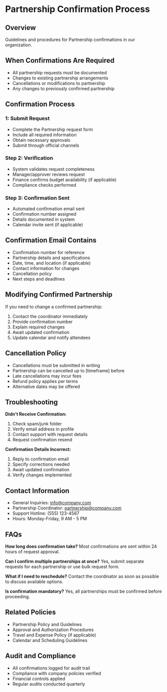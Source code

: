 # Partnership Confirmation Process

## Overview
Guidelines and procedures for Partnership confirmations in our organization.

## When Confirmations Are Required
- All partnership requests must be documented
- Changes to existing partnership arrangements
- Cancellations or modifications to partnership
- Any changes to previously confirmed partnership

## Confirmation Process

###  1: Submit Request
- Complete the Partnership request form
- Include all required information
- Obtain necessary approvals
- Submit through official channels

### Step 2: Verification
- System validates request completeness
- Manager/approver reviews request
- Finance confirms budget availability (if applicable)
- Compliance checks performed

### Step 3: Confirmation Sent
- Automated confirmation email sent
- Confirmation number assigned
- Details documented in system
- Calendar invite sent (if applicable)

## Confirmation Email Contains
- Confirmation number for reference
- Partnership details and specifications
- Date, time, and location (if applicable)
- Contact information for changes
- Cancellation policy
- Next steps and deadlines

## Modifying Confirmed Partnership
If you need to change a confirmed partnership:
1. Contact the coordinator immediately
2. Provide confirmation number
3. Explain required changes
4. Await updated confirmation
5. Update calendar and notify attendees

## Cancellation Policy
- Cancellations must be submitted in writing
- Partnership can be cancelled up to [timeframe] before
- Late cancellations may incur fees
- Refund policy applies per terms
- Alternative dates may be offered

## Troubleshooting

**Didn't Receive Confirmation:**
1. Check spam/junk folder
2. Verify email address in profile
3. Contact support with request details
4. Request confirmation resend

**Confirmation Details Incorrect:**
1. Reply to confirmation email
2. Specify corrections needed
3. Await updated confirmation
4. Verify changes implemented

## Contact Information
- General Inquiries: info@company.com
- Partnership Coordinator: partnership@company.com
- Support Hotline: (555) 123-4567
- Hours: Monday-Friday, 9 AM - 5 PM

## FAQs

**How long does confirmation take?**
Most confirmations are sent within 24 hours of request approval.

**Can I confirm multiple partnerships at once?**
Yes, submit separate requests for each partnership or use bulk request form.

**What if I need to reschedule?**
Contact the coordinator as soon as possible to discuss available options.

**Is confirmation mandatory?**
Yes, all partnerships must be confirmed before proceeding.

## Related Policies
- Partnership Policy and Guidelines
- Approval and Authorization Procedures
- Travel and Expense Policy (if applicable)
- Calendar and Scheduling Guidelines

## Audit and Compliance
- All confirmations logged for audit trail
- Compliance with company policies verified
- Financial controls applied
- Regular audits conducted quarterly

